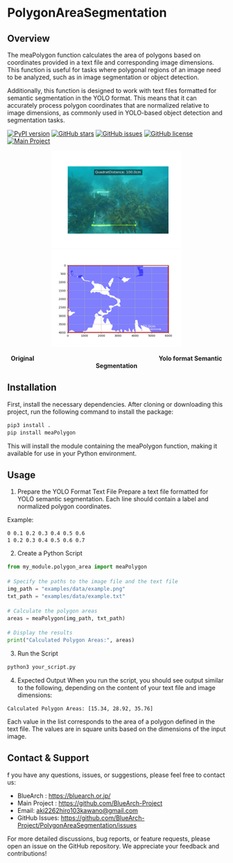 # PolygonAreaSegmentation


## Overview
The meaPolygon function calculates the area of polygons based on coordinates provided in a text file and corresponding image dimensions. This function is useful for tasks where polygonal regions of an image need to be analyzed, such as in image segmentation or object detection.

Additionally, this function is designed to work with text files formatted for semantic segmentation in the YOLO format. This means that it can accurately process polygon coordinates that are normalized relative to image dimensions, as commonly used in YOLO-based object detection and segmentation tasks.

[![PyPI version](https://badge.fury.io/py/meaPolygon.svg)](https://badge.fury.io/py/meaPolygon)
[![GitHub stars](https://img.shields.io/github/stars/BlueArch-Project/PolygonAreaSegmentation.svg)](https://github.com/BlueArch-Project/PolygonAreaSegmentation/stargazers)
[![GitHub issues](https://img.shields.io/github/issues/BlueArch-Project/PolygonAreaSegmentation.svg)](https://github.com/BlueArch-Project/PolygonAreaSegmentation/issues)
[![GitHub license](https://img.shields.io/github/license/BlueArch-Project/PolygonAreaSegmentation.svg)](https://github.com/BlueArch-Project/PolygonAreaSegmentation/blob/main/LICENSE)
[![Main Project](https://img.shields.io/badge/GitHub-Main_Project-brightgreen)](https://github.com/BlueArch-Project)



<p align="center">
  <img src="https://github.com/BlueArch-Project/PolygonAreaSegmentation/raw/main/examples/data/readme1.png" width="300" alt="Original" />
  <img src="https://github.com/BlueArch-Project/PolygonAreaSegmentation/raw/main/examples/data/readme2.png" width="300" alt="Yolo format Semantic Segmentation" />
</p>
<p align="center">
  <b>Original</b> &nbsp;&nbsp;&nbsp;&nbsp;&nbsp;&nbsp;&nbsp;&nbsp;&nbsp;&nbsp;&nbsp;&nbsp;&nbsp;&nbsp;&nbsp;&nbsp;&nbsp;&nbsp;&nbsp;&nbsp;&nbsp;&nbsp;&nbsp;&nbsp;&nbsp;&nbsp;&nbsp;&nbsp;&nbsp;&nbsp;&nbsp;&nbsp;&nbsp;&nbsp;&nbsp;&nbsp;&nbsp;&nbsp;&nbsp;&nbsp;&nbsp;&nbsp;&nbsp;&nbsp;&nbsp;&nbsp;&nbsp;&nbsp;&nbsp;&nbsp;&nbsp;&nbsp;&nbsp;&nbsp;&nbsp;&nbsp;&nbsp;&nbsp;&nbsp;&nbsp;&nbsp;&nbsp;&nbsp;&nbsp;&nbsp;&nbsp;&nbsp;&nbsp;&nbsp;&nbsp;&nbsp; <b>Yolo format Semantic Segmentation</b>
</p>



## Installation

First, install the necessary dependencies. After cloning or downloading this project, run the following command to install the package:

```bash
pip3 install .
pip install meaPolygon
```

This will install the module containing the meaPolygon function, making it available for use in your Python environment.



## Usage

1. Prepare the YOLO Format Text File
Prepare a text file formatted for YOLO semantic segmentation. Each line should contain a label and normalized polygon coordinates.

Example:
```
0 0.1 0.2 0.3 0.4 0.5 0.6
1 0.2 0.3 0.4 0.5 0.6 0.7
```

2. Create a Python Script

```python
from my_module.polygon_area import meaPolygon

# Specify the paths to the image file and the text file
img_path = "examples/data/example.png"
txt_path = "examples/data/example.txt"

# Calculate the polygon areas
areas = meaPolygon(img_path, txt_path)

# Display the results
print("Calculated Polygon Areas:", areas)

```

3. Run the Script

```bash
python3 your_script.py
```

4. Expected Output
When you run the script, you should see output similar to the following, depending on the content of your text file and image dimensions:

```
Calculated Polygon Areas: [15.34, 28.92, 35.76]
```

Each value in the list corresponds to the area of a polygon defined in the text file. The values are in square units based on the dimensions of the input image.



## Contact & Support
f you have any questions, issues, or suggestions, please feel free to contact us:

- BlueArch : https://bluearch.or.jp/
- Main Project : https://github.com/BlueArch-Project
- Email: aki2262hiro103kawano@gmail.com
- GitHub Issues: https://github.com/BlueArch-Project/PolygonAreaSegmentation/issues


For more detailed discussions, bug reports, or feature requests, please open an issue on the GitHub repository. We appreciate your feedback and contributions!
